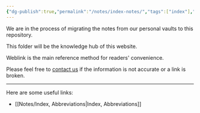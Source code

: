 ```yaml
---
{"dg-publish":true,"permalink":"/notes/index-notes/","tags":["index"],"created":"2023-05-12T08:30:35.000-05:00","updated":"2023-05-25T09:23:35.530-05:00"}
---
```



We are in the process of migrating the notes from our personal vaults to this repository. 

This folder will be the knowledge hub of this website. 

Weblink is the main reference method for readers' convenience. 

Please feel free to [contact us](mailto:contact@neurosurgerycases.com) if the information is not accurate or a link is broken.

---

Here are some useful links:
- [[Notes/Index, Abbreviations\|Index, Abbreviations]]